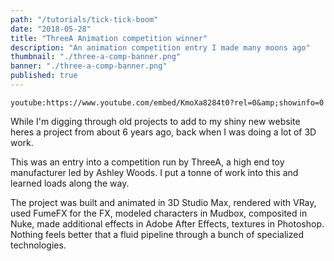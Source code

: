 ```yaml
---
path: "/tutorials/tick-tick-boom"
date: "2018-05-28"
title: "ThreeA Animation competition winner"
description: "An animation competition entry I made many moons ago"
thumbnail: "./three-a-comp-banner.png"
banner: "./three-a-comp-banner.png"
published: true
---
```


`youtube:https://www.youtube.com/embed/KmoXa8284t0?rel=0&amp;showinfo=0`

While I'm digging through old projects to add to my shiny new website heres a project from about 6 years ago, back when I was doing a lot of 3D work.

This was an entry into a competition run by ThreeA, a high end toy manufacturer led by Ashley Woods. I put a tonne of work into this and learned loads along the way.

The project was built and animated in 3D Studio Max, rendered with VRay, used FumeFX for the FX, modeled characters in Mudbox, composited in Nuke, made additional effects in Adobe After Effects, textures in Photoshop. Nothing feels better that a fluid pipeline through a bunch of specialized technologies.
